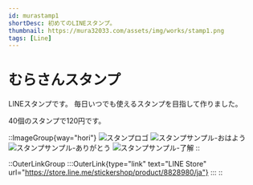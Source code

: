 ```yaml
---
id: murastamp1
shortDesc: 初めてのLINEスタンプ。
thumbnail: https://mura32033.com/assets/img/works/stamp1.png
tags: [Line]
---
```


# むらさんスタンプ

LINEスタンプです。
毎日いつでも使えるスタンプを目指して作りました。

40個のスタンプで120円です。

::ImageGroup{way="hori"}
![スタンプロゴ](https://mura32033.com/assets/img/works/stamp1.png)
![スタンプサンプル-おはよう](https://mura32033.com/assets/img/works/stamp1-1.png)
![スタンプサンプル-ありがとう](https://mura32033.com/assets/img/works/stamp1-2.png)
![スタンプサンプル-了解](https://mura32033.com/assets/img/works/stamp1-3.png)
::

::OuterLinkGroup
    :::OuterLink{type="link" text="LINE Store" url="https://store.line.me/stickershop/product/8828980/ja"}
    :::
::
